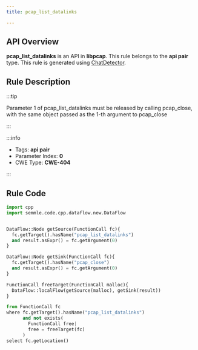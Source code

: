```yaml
---
title: pcap_list_datalinks

---
```



## API Overview
**pcap_list_datalinks** is an API in **libpcap**. This rule belongs to the **api pair** type. This rule is generated using [ChatDetector](../../tools/ChatDetector).
## Rule Description

:::tip

Parameter 1 of pcap_list_datalinks must be released by calling pcap_close, with the same object passed as the 1-th argument to pcap_close

:::

:::info

- Tags: **api pair**
- Parameter Index: **0**
- CWE Type: **CWE-404**

:::

## Rule Code
```python
import cpp
import semmle.code.cpp.dataflow.new.DataFlow


DataFlow::Node getSource(FunctionCall fc){
  fc.getTarget().hasName("pcap_list_datalinks")
  and result.asExpr() = fc.getArgument(0)
}

DataFlow::Node getSink(FunctionCall fc){
  fc.getTarget().hasName("pcap_close")
  and result.asExpr() = fc.getArgument(0)
}

FunctionCall freeTarget(FunctionCall malloc){
  DataFlow::localFlow(getSource(malloc), getSink(result))
}

from FunctionCall fc
where fc.getTarget().hasName("pcap_list_datalinks")
      and not exists(
        FunctionCall free| 
        free = freeTarget(fc)
      )
select fc.getLocation()
```